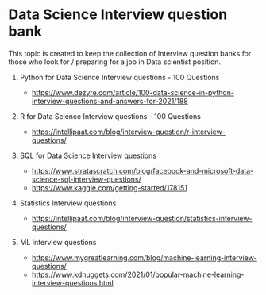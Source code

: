 # Data Science Interview question bank

This topic is created to keep the collection of Interview question banks for those who look for / preparing for a job in Data scientist position. 

1. Python for Data Science Interview questions - 100 Questions
   - [<https://www.dezyre.com/article/100-data-science-in-python-interview-questions-and-answers-for-2021/188>](url)

2. R for Data Science Interview questions - 100 Questions
   - [<https://intellipaat.com/blog/interview-question/r-interview-questions/>](url)

3. SQL for Data Science Interview questions 
    - [<https://www.stratascratch.com/blog/facebook-and-microsoft-data-science-sql-interview-questions/>](url)
    - [<https://www.kaggle.com/getting-started/178151>](url)

4. Statistics Interview questions
    - [<https://intellipaat.com/blog/interview-question/statistics-interview-questions/>](url)

5. ML Interview questions
    - [<https://www.mygreatlearning.com/blog/machine-learning-interview-questions/>](url)
    - [<https://www.kdnuggets.com/2021/01/popular-machine-learning-interview-questions.html>](url)